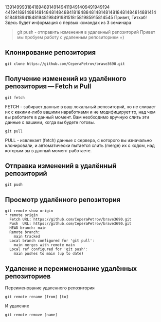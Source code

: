 1391499931841894891491494119491409491949194
4419418914881481484814848841818488481481481481848148481488141481848189418481948198491981518г581985915814545
Привет, Гитхаб! Здесь будет информация о первых командах из 3 семинара
> git push - отправить изменения в удаленный репозиторий 
Привет мы пробуем работу с удаленным репозиторием =)


## Клонирование репозитория

```SH
git clone https://github.com/CeperaPetrov/brave3690.git
```

## Получение изменений из удалённого репозитория — Fetch и Pull

```
git fetch
```
FETCH - забирает данные в ваш локальный репозиторий, но не сливает их с какими-либо вашими наработками и не модифицирует то, над чем вы работаете в данный момент. Вам необходимо вручную слить эти данные с вашими, когда вы будете готовы.

```
git pull
```
PULL - извлекает (fetch) данные с сервера, с которого вы изначально клонировали, и автоматически пытается слить (merge) их с кодом, над которым вы в данный момент работаете.

## Отправка изменений в удалённый репозиторий
```
git push
```


## Просмотр удалённого репозитория

```
git remote show origin
* remote origin
  Fetch URL: https://github.com/CeperaPetrov/brave3690.git
  Push  URL: https://github.com/CeperaPetrov/brave3690.git
  HEAD branch: main
  Remote branch:
    main tracked
  Local branch configured for 'git pull':
    main merges with remote main
  Local ref configured for 'git push':
    main pushes to main (up to date)
```

## Удаление и переименование удалённых репозиториев

Переименование удаленного репозитория
```
git remote rename [from] [to]
```

И удаление
```
git remote remove [name]
```